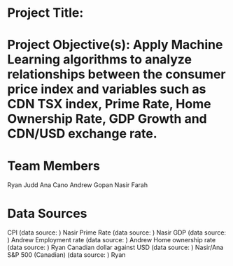 # Project Title:  
# Project Objective(s): Apply Machine Learning algorithms to analyze relationships between the consumer price index and variables such as CDN TSX index, Prime Rate, Home Ownership Rate, GDP Growth and CDN/USD exchange rate.


# Team Members
Ryan Judd
Ana Cano
Andrew Gopan
Nasir Farah

# Data Sources
CPI (data source:  ) Nasir
Prime Rate (data source: ) Nasir
GDP (data source: ) Andrew
Employment rate (data source: ) Andrew
Home ownership rate (data source: ) Ryan
Canadian dollar against USD (data source: ) Nasir/Ana
S&P 500 (Canadian) (data source: ) Ryan

